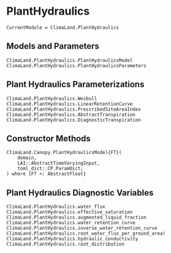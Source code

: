 # PlantHydraulics

```@meta
CurrentModule = ClimaLand.PlantHydraulics
```
## Models and Parameters

```@docs
ClimaLand.PlantHydraulics.PlantHydraulicsModel
ClimaLand.PlantHydraulics.PlantHydraulicsParameters
```

## Plant Hydraulics Parameterizations

```@docs
ClimaLand.PlantHydraulics.Weibull
ClimaLand.PlantHydraulics.LinearRetentionCurve
ClimaLand.PlantHydraulics.PrescribedSiteAreaIndex
ClimaLand.PlantHydraulics.AbstractTranspiration
ClimaLand.PlantHydraulics.DiagnosticTranspiration
```

## Constructor Methods

```@docs
ClimaLand.Canopy.PlantHydraulicsModel{FT}(
    domain,
    LAI::AbstractTimeVaryingInput,
    toml_dict::CP.ParamDict;
) where {FT <: AbstractFloat}
```

## Plant Hydraulics Diagnostic Variables

```@docs
ClimaLand.PlantHydraulics.water_flux
ClimaLand.PlantHydraulics.effective_saturation
ClimaLand.PlantHydraulics.augmented_liquid_fraction
ClimaLand.PlantHydraulics.water_retention_curve
ClimaLand.PlantHydraulics.inverse_water_retention_curve
ClimaLand.PlantHydraulics.root_water_flux_per_ground_area!
ClimaLand.PlantHydraulics.hydraulic_conductivity
ClimaLand.PlantHydraulics.root_distribution
```

